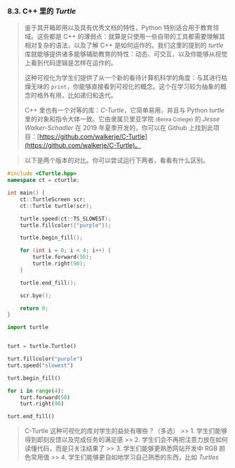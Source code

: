 
### 8.3. C++ 里的 *Turtle*
> 鉴于其开箱即用以及具有优秀文档的特性，Python 特别适合用于教育领域。这些都是 C++ 的薄弱点：就算是只使用一些自带的工具都需要理解其相对复杂的语法，以及了解 C++ 是如何运作的。我们这里的提到的 *turtle* 库就能够提供诸多能够辅助教育的特性：动态、可交互，以及你能够从视觉上看到代码逻辑是怎样在运作的。
>
> 这种可视化为学生们提供了从一个新的看待计算机科学的角度：与其进行枯燥无味的 `print`，你能够直接看到可视化的概念。这个在学习较为抽象的概念时格外有用，比如递归和迭代。
>
> C++ 里也有一个对等的库：*C-Turtle*，它简单易用，并且与 Python *turtle* 里的对象和指令大体一致。它由隶属贝里亚学院 <small>(Berea College)</small> 的 *Jesse Walker-Schadler* 在 2019 年夏季开发的，你可以在 Github 上找到此项目：[https://github.com/walkerje/C-Turtle](https://github.com/walkerje/C-Turtle)。

> 以下是两个版本的对比。你可以尝试运行下两者，看看有什么区别。
```cpp
#include <CTurtle.hpp>
namespace ct = cturtle;

int main() {
    ct::TurtleScreen scr;
    ct::Turtle turtle(scr);

    turtle.speed(ct::TS_SLOWEST);
    turtle.fillcolor({"purple"});

    turtle.begin_fill();

    for (int i = 0; i < 4; i++) {
        turtle.forward(50);
        turtle.right(90);
    }

    turtle.end_fill();

    scr.bye();

    return 0;
}

```

```python
import turtle


turt = turtle.Turtle()

turt.fillcolor("purple")
turt.speed("slowest")

turt.begin_fill()

for i in range(4):
    turt.forward(50)
    turt.right(90)

turt.end_fill()
```

> C-Turtle 这种可视化的库对学生的益处有哪些？（多选）
    >> 1. 学生们能够得到即刻反馈以及完成任务的满足感
    >> 2. 学生们会不再把注意力放在如何读懂代码，而是只关注结果了
    >> 3. 学生们能够更熟悉网站开发中 RGB 颜色常用值
    >> 4. 学生们能够更自如地学习自己熟悉的东西，比如 *Turtles*
